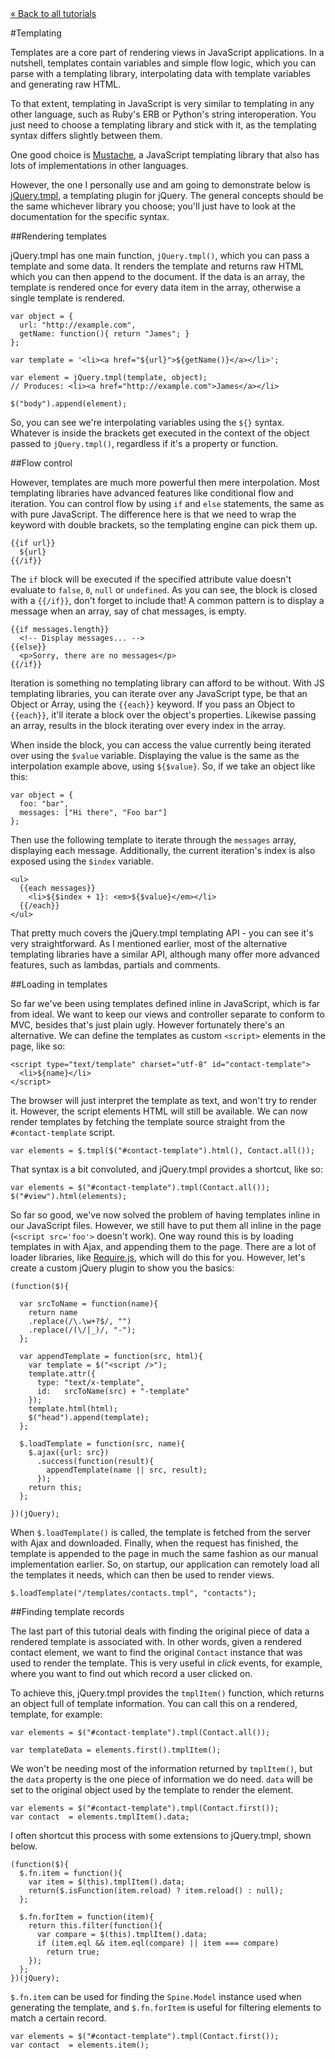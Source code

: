 <div class="back"><a href="index.html">&laquo; Back to all tutorials</a></div>

#Templating

Templates are a core part of rendering views in JavaScript applications. In a nutshell, templates contain variables and simple flow logic, which you can parse with a templating library, interpolating data with template variables and generating raw HTML. 

To that extent, templating in JavaScript is very similar to templating in any other language, such as Ruby's ERB or Python's string interoperation. You just need to choose a templating library and stick with it, as the templating syntax differs slightly between them.

One good choice is [Mustache](http://mustache.github.com), a JavaScript templating library that also has lots of implementations in other languages. 

However, the one I personally use and am going to demonstrate below is [jQuery.tmpl](http://api.jquery.com/jquery.tmpl), a templating plugin for jQuery. The general concepts should be the same whichever library you choose; you'll just have to look at the documentation for the specific syntax.

##Rendering templates

jQuery.tmpl has one main function, `jQuery.tmpl()`, which you can pass a template and some data. It renders the template and returns raw HTML which you can then append to the document. If the data is an array, the template is rendered once for every data item in the array, otherwise a single template is rendered.

    var object = {
      url: "http://example.com",
      getName: function(){ return "James"; }
    };

    var template = '<li><a href="${url}">${getName()}</a></li>';
    
    var element = jQuery.tmpl(template, object);
    // Produces: <li><a href="http://example.com">James</a></li>

    $("body").append(element);

So, you can see we're interpolating variables using the `${}` syntax. Whatever is inside the brackets get executed in the context of the object passed to `jQuery.tmpl()`, regardless if it's a property or function. 

##Flow control

However, templates are much more powerful then mere interpolation. Most templating libraries have advanced features like conditional flow and iteration. You can control flow by using `if` and `else` statements, the same as with pure JavaScript. The difference here is that we need to wrap the keyword with double brackets, so the templating engine can pick them up.

    {{if url}}
      ${url}
    {{/if}}

The `if` block will be executed if the specified attribute value doesn't evaluate to `false`, `0`, `null` or `undefined`. As you can see, the block is closed with a `{{/if}}`, don't forget to include that! 
A common pattern is to display a message when an array, say of chat messages, is empty. 

    {{if messages.length}}
      <!-- Display messages... -->
    {{else}}
      <p>Sorry, there are no messages</p>
    {{/if}}

Iteration is something no templating library can afford to be without. With JS templating libraries, you can iterate over any JavaScript type, be that an Object or Array, using the `{{each}}` keyword. If you pass an Object to `{{each}}`, it'll iterate a block over the object's properties. Likewise passing an array, results in the block iterating over every index in the array.

When inside the block, you can access the value currently being iterated over using the `$value` variable. Displaying the value is the same as the interpolation example above, using `${$value}`. So, if we take an object like this:

    var object = {
      foo: "bar",
      messages: ["Hi there", "Foo bar"]
    };
    
Then use the following template to iterate through the `messages` array, displaying each message. Additionally, the current iteration's index is also exposed using the `$index` variable.

    <ul>
      {{each messages}}
        <li>${$index + 1}: <em>${$value}</em></li>
      {{/each}}
    </ul>

That pretty much covers the jQuery.tmpl templating API - you can see it's very straightforward. As I mentioned earlier, most of the alternative templating libraries have a similar API, although many offer more advanced features, such as lambdas, partials and comments.

##Loading in templates

So far we've been using templates defined inline in JavaScript, which is far from ideal. We want to keep our views and controller separate to conform to MVC, besides that's just plain ugly. However fortunately there's an alternative. We can define the templates as custom `<script>` elements in the page, like so:

    <script type="text/template" charset="utf-8" id="contact-template">
      <li>${name}</li>
    </script>
    
The browser will just interpret the template as text, and won't try to render it. However, the script elements HTML will still be available. We can now render templates by fetching the template source straight from the `#contact-template` script.

    var elements = $.tmpl($("#contact-template").html(), Contact.all());
    
That syntax is a bit convoluted, and jQuery.tmpl provides a shortcut, like so:
    
    var elements = $("#contact-template").tmpl(Contact.all());
    $("#view").html(elements);
    
So far so good, we've now solved the problem of having templates inline in our JavaScript files. However, we still have to put them all inline in the page (`<script src='foo'>` doesn't work). One way round this is by loading templates in with Ajax, and appending them to the page. There are a lot of loader libraries, like [Require.js](http://requirejs.org), which will do this for you. However, let's create a custom jQuery plugin to show you the basics:
    
    (function($){
      
      var srcToName = function(name){
        return name
        .replace(/\.\w+?$/, "")
        .replace(/(\/|_)/, "-");
      };
    
      var appendTemplate = function(src, html){
        var template = $("<script />");
        template.attr({
          type: "text/x-template",
          id:   srcToName(src) + "-template"
        });
        template.html(html);
        $("head").append(template);
      };
    
      $.loadTemplate = function(src, name){
        $.ajax({url: src})
          .success(function(result){
            appendTemplate(name || src, result);
          });
        return this;
      };
    
    })(jQuery);
    
    
When `$.loadTemplate()` is called, the template is fetched from the server with Ajax and downloaded. Finally, when the request has finished, the template is appended to the page in much the same fashion as our manual implementation earlier. So, on startup, our application can remotely load all the templates it needs, which can then be used to render views.

    $.loadTemplate("/templates/contacts.tmpl", "contacts");

##Finding template records

The last part of this tutorial deals with finding the original piece of data a rendered template is associated with. In other words, given a rendered contact element, we want to find the original `Contact` instance that was used to render the template. This is very useful in *click* events, for example, where you want to find out which record a user clicked on. 

To achieve this, jQuery.tmpl provides the `tmplItem()` function, which returns an object full of template information. You can call this on a rendered, template, for example:

    var elements = $("#contact-template").tmpl(Contact.all());
    
    var templateData = elements.first().tmplItem();
    
We won't be needing most of the information returned by `tmplItem()`, but the `data` property is the one piece of information we do need. `data` will be set to the original object used by the template to render the element.

    var elements = $("#contact-template").tmpl(Contact.first());
    var contact  = elements.tmplItem().data;
    
I often shortcut this process with some extensions to jQuery.tmpl, shown below.
    
    (function($){
      $.fn.item = function(){
        var item = $(this).tmplItem().data;
        return($.isFunction(item.reload) ? item.reload() : null);
      };

      $.fn.forItem = function(item){
        return this.filter(function(){
          var compare = $(this).tmplItem().data;
          if (item.eql && item.eql(compare) || item === compare)
            return true;
        });
      };
    })(jQuery);
    
`$.fn.item` can be used for finding the `Spine.Model` instance used when generating the template, and `$.fn.forItem` is useful for filtering elements to match a certain record.

    var elements = $("#contact-template").tmpl(Contact.first());
    var contact  = elements.item();

